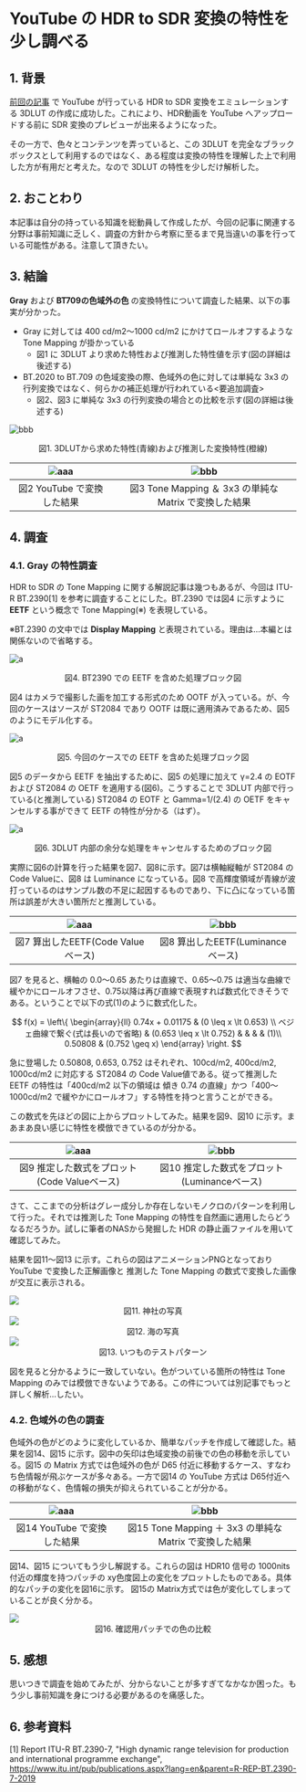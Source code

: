 # YouTube の HDR to SDR 変換の特性を少し調べる

## 1. 背景

[前回の記事](https://trev16.hatenablog.com/entry/2019/10/27/123425) で YouTube が行っている HDR to SDR 変換をエミュレーションする 3DLUT の作成に成功した。これにより、HDR動画を YouTube へアップロードする前に SDR 変換のプレビューが出来るようになった。

その一方で、色々とコンテンツを弄っていると、この 3DLUT を完全なブラックボックスとして利用するのではなく、ある程度は変換の特性を理解した上で利用した方が有用だと考えた。なので 3DLUT の特性を少しだけ解析した。

## 2. おことわり

本記事は自分の持っている知識を総動員して作成したが、今回の記事に関連する分野は事前知識に乏しく、調査の方針から考察に至るまで見当違いの事を行っている可能性がある。注意して頂きたい。

## 3. 結論

**Gray** および **BT709の色域外の色** の変換特性について調査した結果、以下の事実が分かった。

* Gray に対しては 400 cd/m2～1000 cd/m2 にかけてロールオフするような Tone Mapping が掛かっている
  * 図1 に 3DLUT より求めた特性および推測した特性値を示す(図の詳細は後述する)
* BT.2020 to BT.709 の色域変換の際、色域外の色に対しては単純な 3x3 の行列変換ではなく、何らかの補正処理が行われている<要追加調査>
  * 図2、図3 に単純な 3x3 の行列変換の場合との比較を示す(図の詳細は後述する)

![bbb](./blog_img/eetf_luminance_with_approximation.png)
<div style="text-align: center;">図1. 3DLUTから求めた特性(青線)および推測した変換特性(橙線)</div>

| ![aaa](./blog_img/xyY_plot_hdr_to_sdr.png)    |  ![bbb](./blog_img/xyY_plot_simple_mtx_conv.png) |
|:-------:|:-------:|
| 図2 YouTube で変換した結果   | 図3 Tone Mapping ＆ 3x3 の単純な Matrix で変換した結果 |

## 4. 調査

### 4.1. Gray の特性調査

HDR to SDR の Tone Mapping に関する解説記事は幾つもあるが、今回は ITU-R BT.2390[1] を参考に調査することにした。BT.2390 では図4 に示すように **EETF** という概念で Tone Mapping(※) を表現している。

※BT.2390 の文中では **Display Mapping** と表現されている。理由は…本編とは関係ないので省略する。

![a](./blog_img/EETF_BT2390.png)
<div style="text-align: center;">図4. BT2390 での EETF を含めた処理ブロック図</div>

図4 はカメラで撮影した画を加工する形式のため OOTF が入っている。が、今回のケースはソースが ST2084 であり OOTF は既に適用済みであるため、図5 のようにモデル化する。

![a](./blog_img/MY_EETF.png)
<div style="text-align: center;">図5. 今回のケースでの EETF を含めた処理ブロック図</div>

図5 のデータから EETF を抽出するために、図5 の処理に加えて γ=2.4 の EOTF および ST2084 の OETF を適用する(図6)。こうすることで 3DLUT 内部で行っている(と推測している) ST2084 の EOTF と Gamma=1/(2.4) の OETF をキャンセルする事ができて EETF の特性が分かる（はず）。

![a](./blog_img/MY_EETF_INV.png)
<div style="text-align: center;">図6. 3DLUT 内部の余分な処理をキャンセルするためのブロック図</div>

実際に図6の計算を行った結果を図7、図8に示す。図7は横軸縦軸が ST2084 の Code Valueに、図8 は Luminance になっている。図8 で高輝度領域が青線が波打っているのはサンプル数の不足に起因するものであり、下に凸になっている箇所は誤差が大きい箇所だと推測している。

| ![aaa](./blog_img/eetf_codevalue.png)    |  ![bbb](./blog_img/eetf_luminance.png) |
|:-------:|:-------:|
| 図7 算出したEETF(Code Valueベース)       | 図8 算出したEETF(Luminance ベース)       |

図7 を見ると、横軸の 0.0～0.65 あたりは直線で、0.65～0.75 は適当な曲線で緩やかにロールオフさせ、0.75以降は再び直線で表現すれば数式化できそうである。ということで以下の式(1)のように数式化した。

$$
f(x) = \left\{
\begin{array}{ll}
0.74x + 0.01175 & (0 \leq x \lt 0.653) \\
ベジェ曲線で繋ぐ(式は長いので省略) & (0.653 \leq x \lt 0.752) &  &  &  & (1)\\
0.50808 & (0.752 \geq x)
\end{array}
\right.
$$

<!-- 
<div align="center">
[tex: \displaystyle
f(x) = \left\{
\begin{array}{ll}
0.74x + 0.01175 & (0 \leq x \lt 0.653) \\
ベジェ曲線で繋ぐ(式は長いので省略) & (0.653 \leq x \lt 0.752) &  &  &  & (1)\\
0.50808 & (0.752 \geq x)
\end{array}
\right.
]
</div>
-->

急に登場した 0.50808, 0.653, 0.752 はそれぞれ、100cd/m2, 400cd/m2, 1000cd/m2 に対応する ST2084 の Code Value値である。従って推測した EETF の特性は「400cd/m2 以下の領域は 傾き 0.74 の直線」かつ「400～1000cd/m2 で緩やかにロールオフ」する特性を持つと言うことができる。

この数式を先ほどの図に上からプロットしてみた。結果を図9、図10 に示す。まあまあ良い感じに特性を模倣できているのが分かる。

| ![aaa](./blog_img/eetf_codevalue_with_approximation.png)    |  ![bbb](./blog_img/eetf_luminance_with_approximation.png) |
|:-------:|:-------:|
| 図9 推定した数式をプロット(Code Valueベース) | 図10 推定した数式をプロット(Luminanceベース) |

さて、ここまでの分析はグレー成分しか存在しないモノクロのパターンを利用して行った。それでは推測した Tone Mapping の特性を自然画に適用したらどうなるだろうか。試しに筆者のNASから発掘した HDR の静止画ファイルを用いて確認してみた。

結果を図11～図13 に示す。これらの図はアニメーションPNGとなっており YouTube で変換した正解画像と 推測した Tone Mapping の数式で変換した画像が交互に表示される。

<img src="https://drive.google.com/uc?id=10d27d4EwM7GW1gw4A6L8Gwp6ZCwU3LR_">
<div style="text-align: center;">図11. 神社の写真</div>

<img src="https://drive.google.com/uc?id=1bWEx_QNxCQfI_0wIhWKqzI1m7aEmlhlZ">
<div style="text-align: center;">図12. 海の写真</div>

<img src="https://drive.google.com/uc?id=1-aHRBFTJq1SkodAz8ZP7nY81InheF2c6">
<div style="text-align: center;">図13. いつものテストパターン</div>

図を見ると分かるように一致していない。色がついている箇所の特性は Tone Mapping のみでは模倣できないようである。この件については別記事でもっと詳しく解析…したい。

### 4.2. 色域外の色の調査

色域外の色がどのように変化しているか、簡単なパッチを作成して確認した。結果を図14、図15 に示す。図中の矢印は色域変換の前後での色の移動を示している。図15 の Matrix 方式では色域外の色が D65 付近に移動するケース、すなわち色情報が飛ぶケースが多々ある。一方で図14 の YouTube 方式は D65付近への移動がなく、色情報の損失が抑えられていることが分かる。

| ![aaa](./blog_img/xyY_plot_hdr_to_sdr.png)    |  ![bbb](./blog_img/xyY_plot_simple_mtx_conv.png) |
|:-------:|:-------:|
| 図14 YouTube で変換した結果   | 図15 Tone Mapping ＋ 3x3 の単純な Matrix で変換した結果 |

図14、図15 についてもう少し解説する。これらの図は HDR10 信号の 1000nits 付近の輝度を持つパッチの xy色度図上の変化をプロットしたものである。具体的なパッチの変化を図16に示す。 図15の Matrix方式では色が変化してしまっていることが良く分かる。

<img src="https://drive.google.com/uc?id=1FVbkCt32kWqeRBBimEJw_KhlAymXsdCU">
<div style="text-align: center;">図16. 確認用パッチでの色の比較</div>

## 5. 感想

思いつきで調査を始めてみたが、分からないことが多すぎてなかなか困った。もう少し事前知識を身につける必要があるのを痛感した。

## 6. 参考資料

[1] Report ITU-R BT.2390-7, "High dynamic range television for production and international programme exchange", https://www.itu.int/pub/publications.aspx?lang=en&parent=R-REP-BT.2390-7-2019
